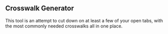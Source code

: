 ## Crosswalk Generator
This tool is an attempt to cut down on at least a few of your open tabs, with the most commonly needed crosswalks all in one place.
